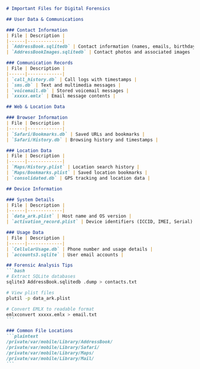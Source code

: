 ````markdown
# Important Files for Digital Forensics

## User Data & Communications

### Contact Information
| File | Description |
|------|-------------|
| `AddressBook.sqlitedb` | Contact information (names, emails, birthdays, organizations) |
| `AddressBookImages.sqlitedb` | Contact photos and associated images |

### Communication Records
| File | Description |
|------|-------------|
| `call_history.db` | Call logs with timestamps |
| `sms.db` | Text and multimedia messages |
| `voicemail.db` | Stored voicemail messages |
| `xxxxx.emlx` | Email message contents |

## Web & Location Data

### Browser Information
| File | Description |
|------|-------------|
| `Safari/Bookmarks.db` | Saved URLs and bookmarks |
| `Safari/History.db` | Browsing history and timestamps |

### Location Data
| File | Description |
|------|-------------|
| `Maps/History.plist` | Location search history |
| `Maps/Bookmarks.plist` | Saved location bookmarks |
| `consolidated.db` | GPS tracking and location data |

## Device Information

### System Details
| File | Description |
|------|-------------|
| `data_ark.plist` | Host name and OS version |
| `activation_record.plist` | Device identifiers (ICCID, IMEI, Serial) |

### Usage Data
| File | Description |
|------|-------------|
| `CellularUsage.db` | Phone number and usage details |
| `accounts3.sqlite` | User email accounts |

## Forensic Analysis Tips
```bash
# Extract SQLite databases
sqlite3 AddressBook.sqlitedb .dump > contacts.txt

# View plist files
plutil -p data_ark.plist

# Convert EMLX to readable format
emlxconvert xxxxx.emlx > email.txt
```

### Common File Locations
```plaintext
/private/var/mobile/Library/AddressBook/
/private/var/mobile/Library/Safari/
/private/var/mobile/Library/Maps/
/private/var/mobile/Library/Mail/
```
````